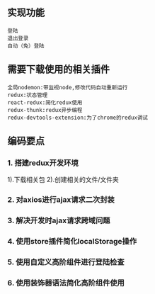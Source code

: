 ## 实现功能
    登陆
    退出登录
    自动（免）登陆

## 需要下载使用的相关插件
    全局nodemon:带监视node,修改代码自动重新运行
    redux:状态管理
    react-redux:简化redux使用
    redux-thunk:redux异步编程
    redux-devtools-extension:为了chrome的redux调试


## 编码要点
### 1. 搭建redux开发环境
 1).下载相关包
 2).创建相关的文件/文件夹
### 2. 对axios进行ajax请求二次封装

### 3. 解决开发时ajax请求跨域问题

### 4. 使用store插件简化localStorage操作

### 5. 使用自定义高阶组件进行登陆检查

### 6. 使用装饰器语法简化高阶组件使用
